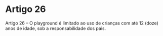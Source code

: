 # Artigo 26

Artigo 26 – O playground é limitado ao uso de crianças com até 12 (doze) anos
de idade, sob a responsabilidade dos pais.
